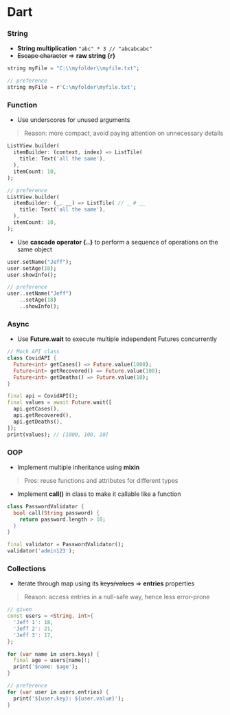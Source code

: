 # Dart


### String
+ **String multiplication** ```"abc" * 3 // "abcabcabc"```
+ ~~Escape character~~ => **raw string {r}**
```dart
string myFile = "C:\\myfolder\\myfile.txt";

// preference
string myFile = r'C:\myfolder\myfile.txt';
```



### Function
+ Use underscores for unused arguments
> Reason: more compact, avoid paying attention on unnecessary details
```dart
ListView.builder(
  itemBuilder: (context, index) => ListTile(
    title: Text('all the same'),
  ),
  itemCount: 10,
);

// preference
ListView.builder(
  itemBuilder: (_, __) => ListTile( // _ # __
    title: Text('all the same'),
  ),
  itemCount: 10,
);
```

+ Use **cascade operator {..}** to perform a sequence of operations on the same object
```dart
user.setName("Jeff");
user.setAge(18);
user.showInfo();

// preference
user..setName("Jeff") 
    ..setAge(18)
    ..showInfo(); 
```


### Async
+ Use **Future.wait** to execute multiple independent Futures concurrently
```dart
// Mock API class
class CovidAPI {
  Future<int> getCases() => Future.value(1000);
  Future<int> getRecovered() => Future.value(100);
  Future<int> getDeaths() => Future.value(10);
}

final api = CovidAPI();
final values = await Future.wait([
  api.getCases(),
  api.getRecovered(),
  api.getDeaths(),
]);
print(values); // [1000, 100, 10]
```


### OOP
+ Implement multiple inheritance using **mixin**
> Pros: reuse functions and attributes for different types

+ Implement **call()** in class to make it callable like a function
```dart
class PasswordValidator {
  bool call(String password) {
    return password.length > 10;
  }
}

final validator = PasswordValidator();
validator('admin123');
```



### Collections
+ Iterate through map using its ~~keys/values~~ => **entries** properties
> Reason: access entries in a null-safe way, hence less error-prone
```dart
// given
const users = <String, int>{
  'Jeff 1': 18,
  'Jeff 2': 21,
  'Jeff 3': 17,
};

for (var name in users.keys) {
  final age = users[name]!;
  print('$name: $age');
}

// preference
for (var user in users.entries) {
  print('${user.key}: ${user.value}');
}
```
